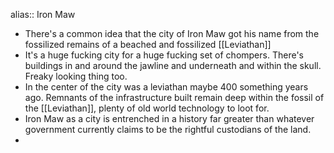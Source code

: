 alias:: Iron Maw

- There's a common idea that the city of Iron Maw got his name from the fossilized remains of a beached and fossilized [[Leviathan]]
- It's a huge fucking city for a huge fucking set of chompers. There's buildings in and around the jawline and underneath and  within the skull. Freaky looking thing too.
- In the center of the city was a leviathan maybe 400 something years ago. Remnants of the infrastructure built remain deep within the fossil of the [[Leviathan]], plenty of old world technology to loot for.
- Iron Maw as a city is entrenched in a history far greater than whatever government currently claims to be the rightful custodians of the land.
-